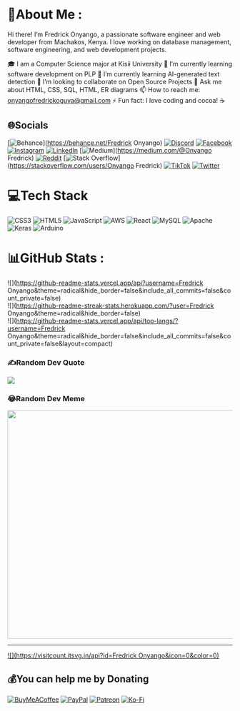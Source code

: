 # 💫About Me :
Hi there! I’m Fredrick Onyango, a passionate software engineer and web developer from Machakos, Kenya. I love working on database management, software engineering, and web development projects.

🎓 I am a Computer Science major at Kisii University
🔭 I’m currently learning software development on PLP
🌱 I’m currently learning AI-generated text detection
👯 I’m looking to collaborate on Open Source Projects
💬 Ask me about HTML, CSS, SQL, HTML, ER diagrams
📫 How to reach me: onyangofredrickoguya@gmail.com
⚡ Fun fact: I love coding and cocoa! ☕

## 🌐Socials
[![Behance](https://img.shields.io/badge/Behance-1769ff?logo=behance&logoColor=white)](https://behance.net/Fredrick Onyango) [![Discord](https://img.shields.io/badge/Discord-%237289DA.svg?logo=discord&logoColor=white)](htttps://discord.gg/fredricode) [![Facebook](https://img.shields.io/badge/Facebook-%231877F2.svg?logo=Facebook&logoColor=white)](https://facebook.com/https://www.facebook.com/fredrickonyangooguya) [![Instagram](https://img.shields.io/badge/Instagram-%23E4405F.svg?logo=Instagram&logoColor=white)](https://instagram.com/fredrickonyangooguya) [![LinkedIn](https://img.shields.io/badge/LinkedIn-%230077B5.svg?logo=linkedin&logoColor=white)](https://linkedin.com/in/https://www.linkedin.com/in/onyango-fredrick-0220a4305/) [![Medium](https://img.shields.io/badge/Medium-12100E?logo=medium&logoColor=white)](https://medium.com/@Onyango Fredrick) [![Reddit](https://img.shields.io/badge/Reddit-%23FF4500.svg?logo=Reddit&logoColor=white)](https://reddit.com/user/SubstantialBaby2576) [![Stack Overflow](https://img.shields.io/badge/-Stackoverflow-FE7A16?logo=stack-overflow&logoColor=white)](https://stackoverflow.com/users/Onyango Fredrick) [![TikTok](https://img.shields.io/badge/TikTok-%23000000.svg?logo=TikTok&logoColor=white)](https://tiktok.com/@fredricode) [![Twitter](https://img.shields.io/badge/Twitter-%231DA1F2.svg?logo=Twitter&logoColor=white)](https://twitter.com/Fredrickonyang0) 

# 💻Tech Stack
![CSS3](https://img.shields.io/badge/css3-%231572B6.svg?style=for-the-badge&logo=css3&logoColor=white) ![HTML5](https://img.shields.io/badge/html5-%23E34F26.svg?style=for-the-badge&logo=html5&logoColor=white) ![JavaScript](https://img.shields.io/badge/javascript-%23323330.svg?style=for-the-badge&logo=javascript&logoColor=%23F7DF1E) ![AWS](https://img.shields.io/badge/AWS-%23FF9900.svg?style=for-the-badge&logo=amazon-aws&logoColor=white) ![React](https://img.shields.io/badge/react-%2320232a.svg?style=for-the-badge&logo=react&logoColor=%2361DAFB) ![MySQL](https://img.shields.io/badge/mysql-%2300f.svg?style=for-the-badge&logo=mysql&logoColor=white) ![Apache](https://img.shields.io/badge/apache-%23D42029.svg?style=for-the-badge&logo=apache&logoColor=white) ![Keras](https://img.shields.io/badge/Keras-%23D00000.svg?style=for-the-badge&logo=Keras&logoColor=white) ![Arduino](https://img.shields.io/badge/-Arduino-00979D?style=for-the-badge&logo=Arduino&logoColor=white)
# 📊GitHub Stats :
![](https://github-readme-stats.vercel.app/api?username=Fredrick Onyango&theme=radical&hide_border=false&include_all_commits=false&count_private=false)<br/>
![](https://github-readme-streak-stats.herokuapp.com/?user=Fredrick Onyango&theme=radical&hide_border=false)<br/>
![](https://github-readme-stats.vercel.app/api/top-langs/?username=Fredrick Onyango&theme=radical&hide_border=false&include_all_commits=false&count_private=false&layout=compact)

### ✍️Random Dev Quote
![](https://quotes-github-readme.vercel.app/api?type=horizontal&theme=radical)

### 😂Random Dev Meme
<img src="https://random-memer.herokuapp.com/" width="512px"/>

---
[![](https://visitcount.itsvg.in/api?id=Fredrick Onyango&icon=0&color=0)](https://visitcount.itsvg.in)

  ## 💰You can help me by Donating
  [![BuyMeACoffee](https://img.shields.io/badge/Buy%20Me%20a%20Coffee-ffdd00?style=for-the-badge&logo=buy-me-a-coffee&logoColor=black)](https://buymeacoffee.com/https://buymeacoffee.com/fredricode) [![PayPal](https://img.shields.io/badge/PayPal-00457C?style=for-the-badge&logo=paypal&logoColor=white)](https://paypal.me/onyangofredrickoguya@gmail.com) [![Patreon](https://img.shields.io/badge/Patreon-F96854?style=for-the-badge&logo=patreon&logoColor=white)](https://patreon.com/Fredrickonyango) [![Ko-Fi](https://img.shields.io/badge/Ko--fi-F16061?style=for-the-badge&logo=ko-fi&logoColor=white)](https://ko-fi.com/ko-fi.com/onyangofredrick) 

  <!-- Proudly created with GPRM ( https://gprm.itsvg.in ) -->
  
